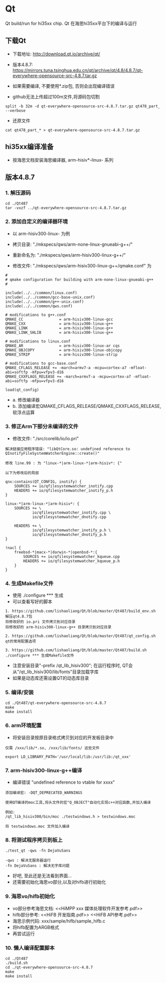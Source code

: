 # Qt
Qt build/run for hi35xx chip.
Qt 在海思hi35xx平台下的编译与运行

## 下载Qt

* 下载地址: http://download.qt.io/archive/qt/
* 版本4.8.7: https://mirrors.tuna.tsinghua.edu.cn/qt/archive/qt/4.8/4.8.7/qt-everywhere-opensource-src-4.8.7.tar.gz

* 如果需要编译, 不要使用*.zip包, 否则会出现编译错误

* github无法上传超过100m文件,将源码包切割

```
split -b 32m -d qt-everywhere-opensource-src-4.8.7.tar.gz qt478_part_ --verbose
```

* 还原文件

```
cat qt478_part_* > qt-everywhere-opensource-src-4.8.7.tar.gz
```

## hi35xx编译准备

* 按海思文档安装海思编译器, arm-hisiv*-linux- 系列


## 版本4.8.7

### 1. 解压源码

```
cd ./Qt487
tar -vxzf ../qt-everywhere-opensource-src-4.8.7.tar.gz
```

### 2. 添加自定义的编译器环境

* 以 arm-hisiv300-linux- 为例
* 拷贝目录: "./mkspecs/qws/arm-none-linux-gnueabi-g++/"
* 重新命名为: "./mkspecs/qws/arm-hisiv300-linux-g++/"

* 修改文件: "./mkspecs/qws/arm-hisiv300-linux-g++/qmake.conf" 为

```
#
# qmake configuration for building with arm-none-linux-gnueabi-g++
#

include(../../common/linux.conf)
include(../../common/gcc-base-unix.conf)
include(../../common/g++-unix.conf)
include(../../common/qws.conf)

# modifications to g++.conf
QMAKE_CC                = arm-hisiv300-linux-gcc
QMAKE_CXX               = arm-hisiv300-linux-g++
QMAKE_LINK              = arm-hisiv300-linux-g++
QMAKE_LINK_SHLIB        = arm-hisiv300-linux-g++

# modifications to linux.conf
QMAKE_AR                = arm-hisiv300-linux-ar cqs
QMAKE_OBJCOPY           = arm-hisiv300-linux-objcopy
QMAKE_STRIP             = arm-hisiv300-linux-strip

# modifications to gcc-base.conf
QMAKE_CFLAGS_RELEASE += -march=armv7-a -mcpu=cortex-a7 -mfloat-abi=softfp -mfpu=vfpv3-d16
QMAKE_CXXFLAGS_RELEASE += -march=armv7-a -mcpu=cortex-a7 -mfloat-abi=softfp -mfpu=vfpv3-d16

load(qt_config)
```

* a. 修改编译器
* b. 添加编译宏QMAKE_CFLAGS_RELEASE/QMAKE_CXXFLAGS_RELEASE, 软浮点运算

### 3. 修正Arm下部分未编译的文件

* 修改文件: "./src/corelib/io/io.pri"

```
解决链接应用程序错误: "libQtCore.so: undefined reference to QInotifyFileSystemWatcherEngine::create()"

修改 line.99 : 为 "linux-*|arm-linux-*|arm-hisiv*: {"

以下为修改后的局部

qnx:contains(QT_CONFIG, inotify) {
    SOURCES += io/qfilesystemwatcher_inotify.cpp
    HEADERS += io/qfilesystemwatcher_inotify_p.h
}

linux-*|arm-linux-*|arm-hisiv*: {
    SOURCES += \
            io/qfilesystemwatcher_inotify.cpp \
            io/qfilesystemwatcher_dnotify.cpp

    HEADERS += \
            io/qfilesystemwatcher_inotify_p.h \
            io/qfilesystemwatcher_dnotify_p.h
}

!nacl {
    freebsd-*|macx-*|darwin-*|openbsd-*:{
        SOURCES += io/qfilesystemwatcher_kqueue.cpp
        HEADERS += io/qfilesystemwatcher_kqueue_p.h
    }
}
```

### 4. 生成Makefile文件

* 使用 ./configure *** 生成
* 可以查看写好的脚本

```
1. https://github.com/lishaoliang/Qt/blob/master/Qt487/build_env.sh
解压qt4.8.7包
将修改好的 io.pri 文件拷贝到对应目录
将修改好的 arm-hisiv300-linux-g++ 目录拷贝到对应目录

2. https://github.com/lishaoliang/Qt/blob/master/Qt487/qt_config.sh
qt的常用配置选项

3. https://github.com/lishaoliang/Qt/blob/master/Qt487/build.sh
./configure *** 生成Makefile文件

```

* 注意安装目录"-prefix /qt_lib_hisiv300"; 在运行程序时, QT会从"/qt_lib_hisiv300/lib/fonts"目录加载字库
* 如果是动态库还需设置QT的动态库目录

### 5. 编译/安装

```
cd ./Qt487/qt-everywhere-opensource-src-4.8.7
make
make install
```

### 6. arm环境配置

* 将安装目录按原目录格式拷贝到对应的开发板目录中

```
仅需 /xxx/lib/*.so, /xxx/lib/fonts/ 这些文件

export LD_LIBRARY_PATH='/usr/local/lib:/usr/lib:/qt_xxx'
```

### 7. arm-hisiv300-linux-g++编译
* 编译错误 "undefined reference to vtable for xxxx"

```
添加编译宏: -DQT_DEPRECATED_WARNINGS

使用QT编译的moc工具,将头文件的宏"Q_OBJECT"自动化实现c++对应函数,并加入编译

例如:
/qt_lib_hisiv300/bin/moc ./testwindows.h > testwindows.moc

将 testwindows.moc 文件加入编译
```

### 8. 将测试程序拷贝到板上

```
./test_qt -qws -fn DejaVuSans

-qws : 解决无服务器运行
-fn DejaVuSans : 解决无字库问题

```

* 好吧, 至此还是无法看到界面...
* 还需要初始化海思vo部分,以及对hifb进行初始化

### 9. 海思vo/hifb初始化

* vo部分参考海思文档: <<HiMPP xxx 媒体处理软件开发参考.pdf>>
* hifb部分参考: <<HiFB 开发指南.pdf>> <<HiFB API参考.pdf>>
* 海思示例代码: xxx/sample/hifb/sample_hifb.c
* 将hifb配置为ARGB格式
* 再尝试运行

### 10. 懒人编译配置脚本

```
cd ./Qt487
./build.sh
cd ./qt-everywhere-opensource-src-4.8.7
make
make install

```
